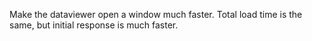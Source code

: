 Make the dataviewer open a window much faster. Total load time is the same, but initial response is much faster.
